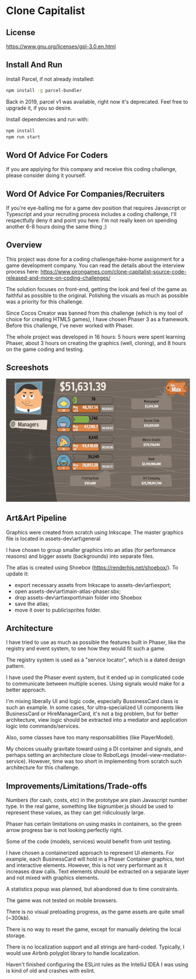 # Clone Capitalist

## License
https://www.gnu.org/licenses/gpl-3.0.en.html

## Install And Run

Install Parcel, if not already installed:

``` bash
npm install -g parcel-bundler
```

Back in 2019, parcel v1 was available, right now it's deprecated. Feel free to upgrade it, if you so desire.

Install dependencies and run with:
```bash
npm install
npm run start
```

## Word Of Advice For Coders
If you are applying for this company and receive this coding challenge, please consider doing it yourself.

## Word Of Advice For Companies/Recruiters
If you're eye-balling me for a game dev position that requires Javascript or Typescript and your recruiting process includes a coding challenge, I'll respectfully deny it and point you here. I'm not really 
keen on spending another 6-8 hours doing the same thing ;)

## Overview
This project was done for a coding challenge/take-home assignment for a game development company. You can read the details about the interview process here: https://www.pirongames.com/clone-capitalist-source-code-released-and-more-on-coding-challenges/

The solution focuses on front-end, getting the look and feel of the game as faithful as possible to the original. Polishing the visuals as much 
as possible was a priority for this challenge.

Since Cocos Creator was banned from this challenge (which is my tool of choice for creating HTML5 games), I have chosen Phaser 3 as a framework. Before this challenge, I've never worked with Phaser.

The whole project was developed in 16 hours: 5 hours were spent learning Phaser, about 3 hours on creating the graphics (well, cloning), 
and 8 hours on the game coding and testing.

## Screeshots

![clone capitalist gameplay](assets-dev/media/clone-capitalist-gameplay.gif "Game play")

## Art&Art Pipeline
Graphics were created from scratch using Inkscape. The master graphics file is located in assets-dev\art\general

I have chosen to group smaller graphics into an atlas (for performance reasons) and bigger assets (backgrounds) into separate files.

The atlas is created using Shoebox (https://renderhjs.net/shoebox/). To update it:
* export necessary assets from Inkscape to assets-dev\art\export;
* open assets-dev\art\main-atlas-phaser.sbx;
* drop assets-dev\art\export\main folder into Shoebox
* save the atlas;
* move it over to public\sprites folder.

## Architecture
I have tried to use as much as possible the features built in Phaser, like the registry and event system, to see how they would fit such 
a game. 

The registry system is used as a "service locator", which is a dated design pattern.

I have used the Phaser event system, but it ended up in complicated code to communicate between multiple scenes. Using signals would make for a
better approach.

I'm mixing liberally UI and logic code, especially BussinessCard class is such an example. In some cases, for ultra-specialized UI components like BusinessCard or
HireManagerCard, it's not a big problem, but for better architecture, view logic should be extracted into a mediator and application logic into commands/services.

Also, some classes have too many responsabilities (like PlayerModel).

My choices usually gravitate toward using a DI container and signals, and perhaps setting an architecture close to RobotLegs (model-view-mediator-service). 
However, time was too short in implementing from scratch such architecture for this challenge.

## Improvements/Limitations/Trade-offs
Numbers (for cash, costs, etc) in the prototype are plain Javascript number type. In the real game, something like bignumber.js should be used to represent these
values, as they can get ridiculously large.

Phaser has certain limitations on using masks in containers, so the green arrow progress bar is not looking perfectly right.

Some of the code (models, services) would benefit from unit testing.

I have chosen a containerized approach to represent UI elements. For example, each BusinessCard will hold in a Phaser Container graphics, text and 
interactive elements. However, this is not very performant as it increases draw calls. Text elements should be extracted on a separate layer and not 
mixed with graphics elements.

A statistics popup was planned, but abandoned due to time constraints.

The game was not tested on mobile browsers.

There is no visual preloading progress, as the game assets are quite small (~300kb).

There is no way to reset the game, except for manually deleting the local storage.

There is no localization support and all strings are hard-coded. Typically, I would use Airbnb polyglot library to handle localization.

Haven't finished configuring the ESLint rules as the IntelliJ IDEA I was using is kind of old and crashes with eslint.